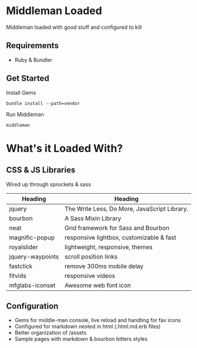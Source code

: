# Middleman Loaded

Middleman loaded with good stuff and configured to kill

## Requirements

* Ruby & Bundler

## Get Started

Install Gems

```
bundle install --path=vendor
```

Run Middleman

```
middleman
```

# What's it Loaded With?

## CSS & JS Libraries

Wired up through sprockets & sass

| Heading           | Heading                                      |
| ----------------- | -------------------------------------------- |
| jquery            | The Write Less, Do More, JavaScript Library. |
| bourbon           | A Sass Mixin Library                         |
| neat              | Grid framework for Sass and Bourbon          |
| magnific-popup    | responsive lightbox, customizable & fast     |
| royalslider       | lightweight, responsive, themes              |
| jquery-waypoints  | scroll position links                        |
| fastclick         | remove 300ms mobile delay                    |
| fitvids           | responsive videos                            |
| mfglabs-iconset   | Awesome web font icon                        |


## Configuration

* Gems for middle-man console, live reload and handling for fav icons
* Configured for markdown nested in html (.html.md.erb files)
* Better organization of /assets
* Sample pages with markdown & bourbon bitters styles

